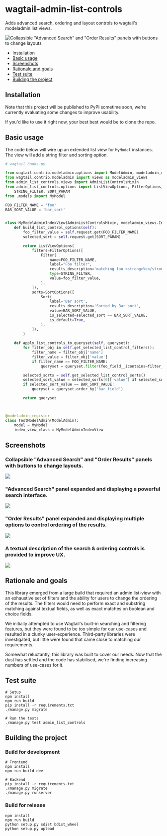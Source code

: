 # wagtail-admin-list-controls

Adds advanced search, ordering and layout controls to wagtail's modeladmin list views.

![Collapsible "Advanced Search" and "Order Results" panels with buttons to change layouts](./docs/screenshots/image_list_view_default.png)


- [Installation](#installation)
- [Basic usage](#basic-usage)
- [Screenshots](#screenshots)
- [Rationale and goals](#rationale-and-goals)
- [Test suite](#test-suite)
- [Building the project](#building-the-project)


## Installation

Note that this project will be published to PyPI sometime soon, we're currently evaluating some changes to improve usability.

If you'd like to use it right now, your best best would be to clone the repo.


## Basic usage

The code below will wire up an extended list view for `MyModel` instances. The view will add a string filter and
sorting option.

```python
# wagtail_hooks.py

from wagtail.contrib.modeladmin.options import ModelAdmin, modeladmin_register
from wagtail.contrib.modeladmin import views as modeladmin_views
from admin_list_controls.views import AdminListControlsMixin
from admin_list_controls.options import ListViewOptions, FilterOptions, SortOptions, Filter, Sort, \ 
    STRING_FILTER, SORT_PARAM
from .models import MyModel

FOO_FILTER_NAME = 'foo'
BAR_SORT_VALUE = 'bar_sort'


class MyModelAdminIndexView(AdminListControlsMixin, modeladmin_views.IndexView):
    def build_list_control_options(self):
        foo_filter_value = self.request.get(FOO_FILTER_NAME)
        selected_sort = self.request.get(SORT_PARAM)

        return ListViewOptions(
            filters=FilterOptions([
                Filter(
                    name=FOO_FILTER_NAME,
                    label="Foo filter",
                    results_description='matching foo <strong>%s</strong>' % foo_filter_value,
                    type=STRING_FILTER,
                    value=foo_filter_value,
                ),
            ]),
            sorts=SortOptions([
                Sort(
                    label='Bar sort',
                    results_description='Sorted by Bar sort',
                    value=BAR_SORT_VALUE,
                    is_selected=selected_sort == BAR_SORT_VALUE,
                    is_default=True,
                ),
            ]),
        )
    
    def apply_list_controls_to_queryset(self, queryset):
        for filter_obj in self.get_selected_list_control_filters():
            filter_name = filter_obj['name']
            filter_value = filter_obj['value']
            if filter_name == FOO_FILTER_NAME:
                queryset = queryset.filter(foo_field__icontains=filter_value)

        selected_sorts = self.get_selected_list_control_sorts()
        selected_sort_value = selected_sorts[0]['value'] if selected_sorts else None 
        if selected_sort_value == BAR_SORT_VALUE:
            queryset = queryset.order_by('bar_field')

        return queryset



@modeladmin_register
class TestModelAdmin(ModelAdmin):
    model = MyModel
    index_view_class = MyModelAdminIndexView
```


## Screenshots

### Collapsible "Advanced Search" and "Order Results" panels with buttons to change layouts. 

![](./docs/screenshots/image_list_view_default.png)


### "Advanced Search" panel expanded and displaying a powerful search interface. 

![](./docs/screenshots/image_list_view_filters.png)


### "Order Results" panel expanded and displaying multiple options to control ordering of the results. 

![](./docs/screenshots/image_list_view_ordering.png)


### A textual description of the search & ordering controls is provided to improve UX.

![](./docs/screenshots/image_list_view_textual_description.png)


## Rationale and goals

This library emerged from a large build that required an admin list-view with an exhaustive set of filters and the 
ability for users to change the ordering of the results. The filters would need to perform exact and substring matching 
against textual fields, as well as exact matches on boolean and choice fields. 

We initially attempted to use Wagtail's built-in searching and filtering features, but they were found to be too 
simple for our use-cases and resulted in a clunky user-experience. Third-party libraries were investigated, but little 
were found that came close to matching our requirements.

Somewhat reluctantly, this library was built to cover our needs. Now that the dust has settled and the code has 
stabilised, we're finding increasing numbers of use-cases for it.


## Test suite

```
# Setup
npm install
npm run build
pip install -r requirements.txt
./manage.py migrate
```

```
# Run the tests
./manage.py test admin_list_controls
```


## Building the project

### Build for development

```
# Frontend
npm install
npm run build-dev
```

```
# Backend
pip install -r requirements.txt
./manage.py migrate
./manage.py runserver
```


### Build for release

```
npm install
npm run build
python setup.py sdist bdist_wheel
python setup.py upload
``` 
